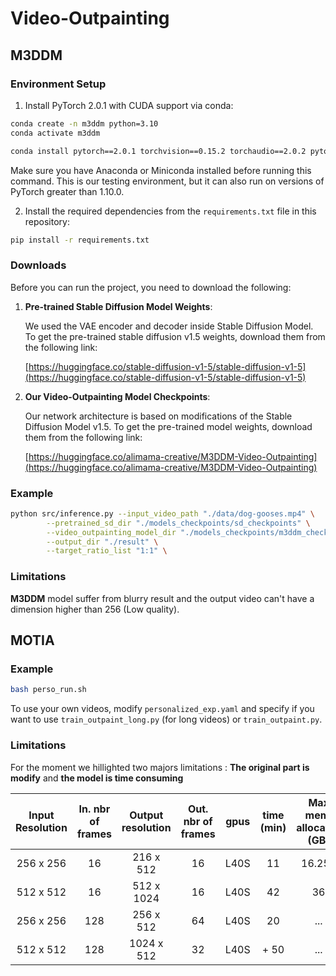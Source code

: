 # Video-Outpainting

## M3DDM


### Environment Setup

1. Install PyTorch 2.0.1 with CUDA support via conda:

```sh
conda create -n m3ddm python=3.10
conda activate m3ddm

conda install pytorch==2.0.1 torchvision==0.15.2 torchaudio==2.0.2 pytorch-cuda=11.7 -c pytorch -c nvidia
```

Make sure you have Anaconda or Miniconda installed before running this command. This is our testing environment, but it can also run on versions of PyTorch greater than 1.10.0.

2. Install the required dependencies from the `requirements.txt` file in this repository:
```bash
pip install -r requirements.txt
```

### Downloads

Before you can run the project, you need to download the following:

1. **Pre-trained Stable Diffusion Model Weights**:
   
   We used the VAE encoder and decoder inside Stable Diffusion Model. To get the pre-trained stable diffusion v1.5 weights, download them from the following link:
   
   [https://huggingface.co/stable-diffusion-v1-5/stable-diffusion-v1-5](https://huggingface.co/stable-diffusion-v1-5/stable-diffusion-v1-5)



2. **Our Video-Outpainting Model Checkpoints**:
   
   Our network architecture is based on modifications of the Stable Diffusion Model v1.5. To get the pre-trained model weights, download them from the following link:
   
   [https://huggingface.co/alimama-creative/M3DDM-Video-Outpainting](https://huggingface.co/alimama-creative/M3DDM-Video-Outpainting)
   

### Example 

```bash
python src/inference.py --input_video_path "./data/dog-gooses.mp4" \
        --pretrained_sd_dir "./models_checkpoints/sd_checkpoints" \
        --video_outpainting_model_dir "./models_checkpoints/m3ddm_checkpoints" \
        --output_dir "./result" \
        --target_ratio_list "1:1" \
```

### Limitations

**M3DDM** model suffer from blurry result and the output video can't have a dimension higher than 256 (Low quality).

## MOTIA

### Example 

```bash
bash perso_run.sh
``` 

To use your own videos, modify `personalized_exp.yaml` and specify if you want to use `train_outpaint_long.py` (for long videos) or `train_outpaint.py`.

### Limitations

For the moment we hillighted two majors limitations : **The original part is modify** and **the model is time consuming**


| Input Resolution | In. nbr of frames | Output resolution | Out. nbr of frames | gpus | time (min)| Max mem. allocated (GB)
| :---:             | :----:            | :----:            | :----:            | :---:|:----:     |:----:     
| 256 x 256        |  16               | 216 x 512         | 16                 | L40S | 11        | 16.254
| 512 x 512        |  16               | 512  x 1024       | 16                 | L40S | 42        | 36
| 256 x 256        |  128              | 256 x 512         |  64                | L40S | 20        | ...
| 512 x 512        |  128              | 1024 x 512        |  32                | L40S | + 50      | ...


